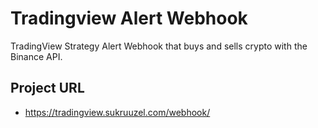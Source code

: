 # Tradingview Alert Webhook

TradingView Strategy Alert Webhook that buys and sells crypto with the Binance API.

## Project URL

- https://tradingview.sukruuzel.com/webhook/
